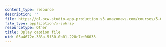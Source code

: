 ```yaml
---
content_type: resource
description: ''
file: https://ol-ocw-studio-app-production.s3.amazonaws.com/courses/5-61-physical-chemistry-fall-2017/05a4672e388a5f300b01228c7ed06033_3RGYj06NSTI.srt
file_type: application/x-subrip
resourcetype: Other
title: 3play caption file
uid: 05a4672e-388a-5f30-0b01-228c7ed06033
---
```

